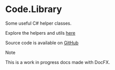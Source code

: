 # **Code.Library**

Some useful C# helper classes.

Explore the helpers and utils [here](api/index.md)

Source code is available on [GitHub](https://github.com/Abhith/Code.Library)


> [!NOTE]
> This is a work in progress docs made with DocFX. 